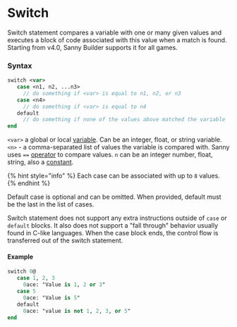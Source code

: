 # Switch

Switch statement compares a variable with one or many given values and executes a block of code associated with this value when a match is found. Starting from v4.0, Sanny Builder supports it for all games.

### Syntax

```pascal
switch <var>
   case <n1, n2, ...n3>
     // do something if <var> is equal to n1, n2, or n3
   case <n4>
     // do something if <var> is equal to n4
   default
     // do something if none of the values above matched the variable
end
```

`<var>` a global or local [variable](../data-types/variables.md). Can be an integer, float, or string variable.\
`<n>` - a comma-separated list of values the variable is compared with. Sanny uses `==` [operator](../instructions/operators.md) to compare values. `n` can be an integer number, float, string, also a [constant](../data-types/constants.md).

{% hint style="info" %}
Each case can be associated with up to `8` values.
{% endhint %}

Default case is optional and can be omitted. When provided, default must be the last in the list of cases.

Switch statement does not support any extra instructions outside of `case` or `default` blocks. It also does not support a "fall through" behavior usually found in C-like languages. When the case block ends, the control flow is transferred out of the switch statement.

#### Example

```pascal
switch 0@
   case 1, 2, 3
     0ace: "Value is 1, 2 or 3"
   case 5
     0ace: "Value is 5"
   default
     0ace: "value is not 1, 2, 3, or 5"
end
```

